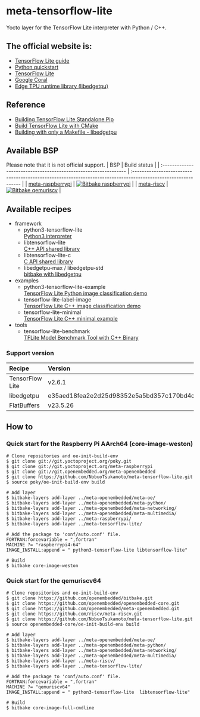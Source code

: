 # meta-tensorflow-lite

Yocto layer for the TensorFlow Lite interpreter with Python / C++.

## The official website is:
- [TensorFlow Lite guide](https://www.tensorflow.org/lite/guide)
- [Python quickstart](https://www.tensorflow.org/lite/guide/python)
- [TensorFlow Lite](https://github.com/tensorflow/tensorflow/tree/master/tensorflow/lite)
- [Google Coral](https://coral.ai/)
- [Edge TPU runtime library (libedgetpu)](https://github.com/google-coral/libedgetpu)

## Reference
- [Building TensorFlow Lite Standalone Pip](https://github.com/tensorflow/tensorflow/tree/master/tensorflow/lite/tools/pip_package)
- [Build TensorFlow Lite with CMake](https://github.com/tensorflow/tensorflow/blob/master/tensorflow/lite/g3doc/guide/build_cmake.md)
- [Building with only a Makefile - libedgetpu](https://github.com/google-coral/libedgetpu/blob/master/makefile_build/README.md)

## Available BSP
Please note that it is not official support.
| BSP                                                              | Build status                                                                                                   |
| :--------------------------------------------------------------- | :------------------------------------------------------------------------------------------------------------- |
| [meta-raspberrypi](https://github.com/agherzan/meta-raspberrypi) | [![Bitbake raspberrypi](https://github.com/NobuoTsukamoto/meta-tensorflow-lite/actions/workflows/build_rpi.yml/badge.svg?branch=main)](https://github.com/NobuoTsukamoto/meta-tensorflow-lite/actions/workflows/build_rpi.yml) |
| [meta-riscv](https://github.com/riscv/meta-riscv)                | [![Bitbake qemuriscv](https://github.com/NobuoTsukamoto/meta-tensorflow-lite/actions/workflows/build_riscv.yml/badge.svg?branch=main)](https://github.com/NobuoTsukamoto/meta-tensorflow-lite/actions/workflows/build_riscv.yml) |

## Available recipes
- framework
  - python3-tensorflow-lite  
    [Python3 interpreter](recipes-framework/tensorflow-lite/python3-tensorflow-lite_2.16.1.bb)
  - libtensorflow-lite  
    [C++ API shared library](recipes-framework/tensorflow-lite/libtensorflow-lite_2.16.1.bb)
  - libtensorflow-lite-c  
    [C API shared library](recipes-framework/tensorflow-lite/libtensorflow-lite-c_2.16.1.bb)
  - libedgetpu-max / libedgetpu-std  
    [bitbake with libedgetpu](./doc/coral_libedgetpu.md)
- examples
  - python3-tensorflow-lite-example  
    [TensorFlow Lite Python image classification demo](./doc/python3-tensorflow-lite-example.md)
  - tensorflow-lite-label-image  
    [TensorFlow Lite C++ image classification demo](./doc/tensorflow-lite-label-image.md)
  - tensorflow-lite-minimal  
    [TensorFlow Lite C++ minimal example](./doc/tensorflow-lite-minimal.md)
- tools
  - tensorflow-lite-benchmark  
    [TFLite Model Benchmark Tool with C++ Binary](./doc/tensorflow-lite-benchmark.md)

### Support version
| Recipe          | Version |
| :--             | :--     |
| TensorFlow Lite | v2.6.1  |
| libedgetpu      | e35aed18fea2e2d25d98352e5a5bd357c170bd4d |
| FlatBuffers     | v23.5.26 |

## How to

### Quick start for the Raspberry Pi AArch64 (core-image-weston)
```
# Clone repositories and oe-init-build-env
$ git clone git://git.yoctoproject.org/poky.git
$ git clone git://git.yoctoproject.org/meta-raspberrypi
$ git clone git://git.openembedded.org/meta-openembedded
$ git clone https://github.com/NobuoTsukamoto/meta-tensorflow-lite.git
$ source poky/oe-init-build-env build

# Add layer
$ bitbake-layers add-layer ../meta-openembedded/meta-oe/
$ bitbake-layers add-layer ../meta-openembedded/meta-python/
$ bitbake-layers add-layer ../meta-openembedded/meta-networking/
$ bitbake-layers add-layer ../meta-openembedded/meta-multimedia/
$ bitbake-layers add-layer ../meta-raspberrypi/
$ bitbake-layers add-layer ../meta-tensorflow-lite/

# Add the package to 'conf/auto.conf' file. 
FORTRAN:forcevariable = ",fortran"
MACHINE ?= "raspberrypi4-64"
IMAGE_INSTALL:append = " python3-tensorflow-lite libtensorflow-lite"

# Build
$ bitbake core-image-weston
```

### Quick start for the qemuriscv64
```
# Clone repositories and oe-init-build-env
$ git clone https://github.com/openembedded/bitbake.git
$ git clone https://github.com/openembedded/openembedded-core.git
$ git clone https://github.com/openembedded/meta-openembedded.git
$ git clone https://github.com/riscv/meta-riscv.git
$ git clone https://github.com/NobuoTsukamoto/meta-tensorflow-lite.git
$ source openembedded-core/oe-init-build-env build

# Add layer
$ bitbake-layers add-layer ../meta-openembedded/meta-oe/
$ bitbake-layers add-layer ../meta-openembedded/meta-python/
$ bitbake-layers add-layer ../meta-openembedded/meta-networking/
$ bitbake-layers add-layer ../meta-openembedded/meta-multimedia/
$ bitbake-layers add-layer ../meta-riscv/
$ bitbake-layers add-layer ../meta-tensorflow-lite/

# Add the package to 'conf/auto.conf' file. 
FORTRAN:forcevariable = ",fortran"
MACHINE ?= "qemuriscv64"
IMAGE_INSTALL:append = " python3-tensorflow-lite  libtensorflow-lite"

# Build
$ bitbake core-image-full-cmdline
```
